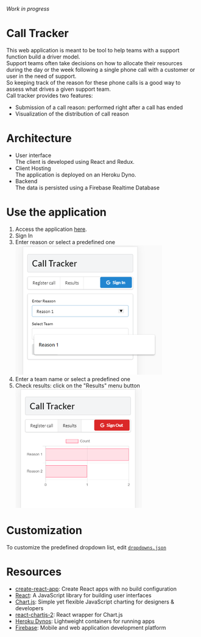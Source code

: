 *Work in progress*
# Call Tracker
This web application is meant to be tool to help teams with a support function
build a driver model.  
Support teams often take decisions on how to allocate their resources during
the day or the week following a single phone call with a customer or user in
the need of support.  
So keeping track of the reason for these phone calls is a good way to assess
what drives a given support team.  
Call tracker provides two features:
- Submission of a call reason: performed right after a call has ended
- Visualization of the distribution of call reason

# Architecture
- User interface  
The client is developed using React and Redux.
- Client Hosting  
The application is deployed on an Heroku Dyno.
- Backend  
The data is persisted using a Firebase Realtime Database

# Use the application
 1. Access the application [here](https://call-tracker-esra.herokuapp.com/).
 2. Sign In
 3. Enter reason or select a predefined one  
 ![register reason screenshot](./public/register_call.PNG)
 4. Enter a team name or select a predefined one
 5. Check results: click on the "Results" menu button  
![results screenshot](./public/results.PNG)

# Customization
To customize the predefined dropdown list, edit [`dropdowns.json`](./src/dropdown.json)

# Resources
- [create-react-app](https://github.com/facebook/create-react-app): Create React apps with no build configuration
- [React](https://reactjs.org/): A JavaScript library for building user interfaces
- [Chart.js](https://www.chartjs.org/): Simple yet flexible JavaScript charting for designers & developers
- [react-chartjs-2](https://github.com/jerairrest/react-chartjs-2): React wrapper for Chart.js
- [Heroku Dynos](https://www.heroku.com/dynos): Lightweight containers for running apps
- [Firebase](https://firebase.google.com/): Mobile and web application development platform
